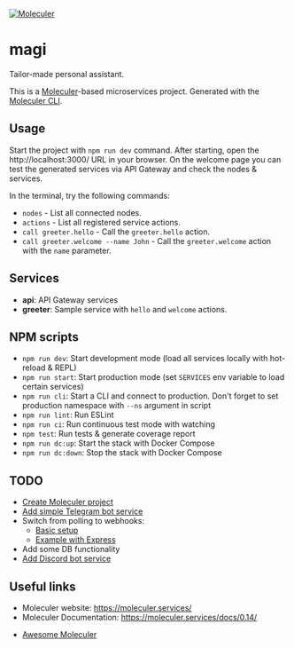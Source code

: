 [![Moleculer](https://badgen.net/badge/Powered%20by/Moleculer/0e83cd)](https://moleculer.services)

# magi

Tailor-made personal assistant.

This is a [Moleculer](https://moleculer.services/)-based microservices project. Generated with the [Moleculer CLI](https://moleculer.services/docs/0.14/moleculer-cli.html).

## Usage

Start the project with `npm run dev` command. 
After starting, open the http://localhost:3000/ URL in your browser. 
On the welcome page you can test the generated services via API Gateway and check the nodes & services.

In the terminal, try the following commands:

- `nodes` - List all connected nodes.
- `actions` - List all registered service actions.
- `call greeter.hello` - Call the `greeter.hello` action.
- `call greeter.welcome --name John` - Call the `greeter.welcome` action with the `name` parameter.

## Services

- **api**: API Gateway services
- **greeter**: Sample service with `hello` and `welcome` actions.

## NPM scripts

- `npm run dev`: Start development mode (load all services locally with hot-reload & REPL)
- `npm run start`: Start production mode (set `SERVICES` env variable to load certain services)
- `npm run cli`: Start a CLI and connect to production. Don't forget to set production namespace with `--ns` argument in script
- `npm run lint`: Run ESLint
- `npm run ci`: Run continuous test mode with watching
- `npm test`: Run tests & generate coverage report
- `npm run dc:up`: Start the stack with Docker Compose
- `npm run dc:down`: Stop the stack with Docker Compose

## TODO

- [Create Moleculer project](https://moleculer.services/docs/0.14/usage.html#Create-a-Moleculer-project)
- [Add simple Telegram bot service](https://github.com/yagop/node-telegram-bot-api)
- Switch from polling to webhooks:
  - [Basic setup](https://github.com/yagop/node-telegram-bot-api/blob/master/doc/usage.md#webhooks)
  - [Example with Express](https://github.com/yagop/node-telegram-bot-api/blob/master/examples/webhook/express.js)
- Add some DB functionality
- [Add Discord bot service](https://discord.js.org/#/)

## Useful links

* Moleculer website: https://moleculer.services/
* Moleculer Documentation: https://moleculer.services/docs/0.14/
- [Awesome Moleculer](https://github.com/moleculerjs/awesome-moleculer)
